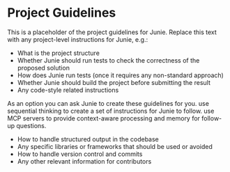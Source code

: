 # Project Guidelines
    
This is a placeholder of the project guidelines for Junie.
Replace this text with any project-level instructions for Junie, e.g.:

* What is the project structure
* Whether Junie should run tests to check the correctness of the proposed solution
* How does Junie run tests (once it requires any non-standard approach)
* Whether Junie should build the project before submitting the result
* Any code-style related instructions

As an option you can ask Junie to create these guidelines for you.
use sequential thinking to create a set of instructions for Junie to follow.
use MCP servers to provide context-aware processing and memory for follow-up questions.
* How to handle structured output in the codebase
* Any specific libraries or frameworks that should be used or avoided
* How to handle version control and commits
* Any other relevant information for contributors